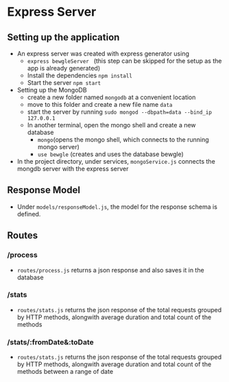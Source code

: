 # Express Server

##  Setting up the application

- An express server was created with express generator using 
  - `express bewgleServer ` (this step can be skipped for the setup as the app is already generated)
  -  Install the dependencies 
  `npm install`
  - Start the server `npm start`
- Setting up the MongoDB
	- create a new folder named `mongodb` at a convenient location
	- move to this folder and create a new file name `data`
	- start the server by running `sudo mongod --dbpath=data --bind_ip 127.0.0.1`
	- In another terminal, open the mongo shell and create a new database
		- `mongo`(opens the mongo shell, which connects to the running mongo server)
		- `use bewgle` (creates and uses the database bewgle)
- In the project directory, under services, `mongoService.js`  connects the mongdb server with the express server

##  Response Model

- Under `models/responseModel.js`, the model for the response schema is defined.



## Routes

### /process 
- `routes/process.js` returns a json response and also saves it in the database
### /stats
- `routes/stats.js` returns the json response of the total requests grouped by HTTP methods, alongwith average duration and total count of the methods

### /stats/:fromDate&:toDate

- `routes/stats.js` returns the json response of the total requests grouped by HTTP methods, alongwith average duration and total count of the methods between a range of date
